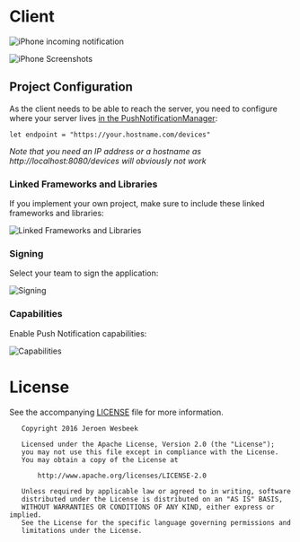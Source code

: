 # Client

![iPhone incoming notification](https://cloud.githubusercontent.com/assets/1049693/20186565/d173da3a-a770-11e6-828f-a2aab1500c5c.png)

![iPhone Screenshots](https://cloud.githubusercontent.com/assets/1049693/20183202/d3215cec-a764-11e6-9953-b9b46b75c90a.png)

## Project Configuration

As the client needs to be able to reach the server, you need to configure where your server lives [in the PushNotificationManager](https://github.com/4np/Example-APNS-Client-and-Server/blob/master/client/client/PushNotificationManager.swift#L16):

```
let endpoint = "https://your.hostname.com/devices"
```

_Note that you need an IP address or a hostname as http://localhost:8080/devices will obviously not work_

### Linked Frameworks and Libraries

If you implement your own project, make sure to include these linked frameworks and libraries:

![Linked Frameworks and Libraries](https://cloud.githubusercontent.com/assets/1049693/20182495/3fc77758-a762-11e6-8d8b-a0f9bd232da6.png)

### Signing

Select your team to sign the application:

![Signing](https://cloud.githubusercontent.com/assets/1049693/20052907/5e95ffbc-a4d6-11e6-92a8-6f5b8bd4f40b.png)

### Capabilities

Enable Push Notification capabilities:

![Capabilities](https://cloud.githubusercontent.com/assets/1049693/20052896/503a06ca-a4d6-11e6-9a9d-dec9708cafbc.png)

# License

See the accompanying [LICENSE](https://github.com/4np/Example-APNS-Client-and-Server/blob/master/LICENSE) file for more information.

```
   Copyright 2016 Jeroen Wesbeek

   Licensed under the Apache License, Version 2.0 (the "License");
   you may not use this file except in compliance with the License.
   You may obtain a copy of the License at

       http://www.apache.org/licenses/LICENSE-2.0

   Unless required by applicable law or agreed to in writing, software
   distributed under the License is distributed on an "AS IS" BASIS,
   WITHOUT WARRANTIES OR CONDITIONS OF ANY KIND, either express or implied.
   See the License for the specific language governing permissions and
   limitations under the License.
```
